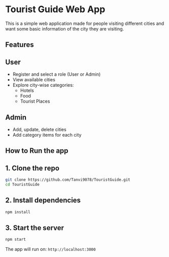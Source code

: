 # Tourist Guide Web App
This is a simple web application made for people visiting different cities and want some basic information of the city they are visiting.

## Features

## User
- Register and select a role (User or Admin)
- View available cities 
- Explore city-wise categories:
  - Hotels
  - Food
  - Tourist Places

## Admin
- Add, update, delete cities
- Add category items for each city


##  How to Run the app

## 1. Clone the repo

```bash
git clone https://github.com/Tanvi9078/TouristGuide.git
cd TouristGuide
```

## 2. Install dependencies

```bash
npm install
```

## 3. Start the server

```bash
npm start
```

The app will run on: `http://localhost:3000`


